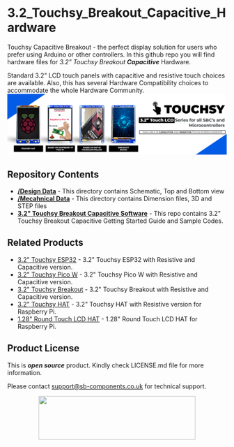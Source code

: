 # 3.2_Touchsy_Breakout_Capacitive_Hardware
Touchsy Capacitive Breakout - the perfect display solution for users who prefer using Arduino or other controllers. In this github repo you will find hardware files for _3.2" Touchsy Breakout **Capacitive**_ Hardware.

Standard 3.2" LCD touch panels with capacitive and resistive touch choices are available. Also, this has several Hardware Compatibility choices to accommodate the whole Hardware Community. 
<img src = "https://github.com/sbcshop/3.2_Touchsy_HAT_Resistive_Software/blob/main/images/Touchsy%20banner.jpg"/>



## Repository Contents

* [**/Design Data**](https://github.com/sbcshop/3.2_Touchsy_Breakout_Capacitive_Hardware/tree/main/Design%20Data) - This directory contains Schematic, Top and Bottom view
* [**/Mecahnical Data**](https://github.com/sbcshop/3.2_Touchsy_Breakout_Capacitive_Hardware/tree/main/Mechanical%20Data) - This directory contains Dimension files, 3D and STEP files
* [**3.2" Touchsy Breakout Capacitive Software**](https://github.com/sbcshop/3.2_Touchsy_Breakout_Capacitive_Software) - This repo contains 3.2" Touchsy Breakout Capacitive Getting Started Guide and Sample Codes.

## Related Products
   * [3.2" Touchsy ESP32](https://shop.sb-components.co.uk/products/touchsy-3-2-lcd-display-for-all-sbcs-mcus?variant=40536352096339) - 3.2" Touchsy ESP32 with Resistive and Capacitive version. 
   * [3.2" Touchsy Pico W](https://shop.sb-components.co.uk/products/touchsy-3-2-lcd-display-for-all-sbcs-mcus?variant=40536352129107) - 3.2" Touchsy Pico W with Resistive and Capacitive version.
   * [3.2" Touchsy Breakout](https://shop.sb-components.co.uk/products/touchsy-3-2-lcd-display-for-all-sbcs-mcus?variant=40536352161875) - 3.2" Touchsy Breakout with Resistive and Capacitive version.
   * [3.2" Touchsy HAT](https://shop.sb-components.co.uk/products/touchsy-3-2-lcd-display-for-all-sbcs-mcus?variant=40536352063571) - 3.2" Touchsy HAT with Resistive version for Raspberry Pi.
   * [1.28" Round Touch LCD HAT](https://shop.sb-components.co.uk/products/1-28-round-touch-lcd-hat-for-raspberry-pi?_pos=1&_sid=b6ecd2f9c&_ss=r) - 1.28" Round Touch LCD HAT for Raspberry Pi.

## Product License

This is ***open source*** product. Kindly check LICENSE.md file for more information.

Please contact support@sb-components.co.uk for technical support.
<p align="center">
  <img width="360" height="100" src="https://cdn.shopify.com/s/files/1/1217/2104/files/Logo_sb_component_3.png?v=1666086771&width=300">
</p>
